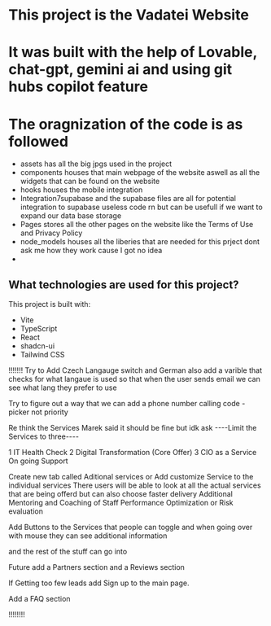 # This project is the Vadatei Website
# It was built with the help of Lovable, chat-gpt, gemini ai and using git hubs copilot feature

# The oragnization of the code is as followed
- assets has all the big jpgs used in the project
- components houses that main webpage of the website aswell as all the widgets that can be found on the website
- hooks houses the mobile integration
- Integration7supabase and the supabase files are all for potential integration to supabase useless code rn but can be usefull if we want to expand our data base storage
- Pages stores all the other pages on the website like the Terms of Use and Privacy Policy
- node_models houses all the liberies that are needed for this prject dont ask me how they work cause I got no idea
- 
## What technologies are used for this project?

This project is built with:

- Vite
- TypeScript
- React
- shadcn-ui
- Tailwind CSS


!!!!!!!
Try to Add Czech Langauge switch and German also add a varible that checks for what langaue is used so that when the user sends email we can see what lang they prefer to use

Try to figure out a way that we can add a phone number calling code - picker not priority

Re think the Services Marek said it should be fine but idk ask ----Limit the Services to three---- 

1 IT Health Check
2 Digital Transformation (Core Offer)
3 CIO as a Service On going Support

Create new tab called Aditional services or Add customize Service to the individual services
There users will be able to look at all the actual services that are being offerd but can also choose 
faster delivery
Additional Mentoring and Coaching of Staff 
Performance Optimization or Risk evaluation

Add Buttons to the Services that people can toggle and when going over with mouse they can see additional information


and the rest of the stuff can go into 

Future add a Partners section and a Reviews section


If Getting too few leads add Sign up to the main page.


Add a FAQ section

!!!!!!!!

